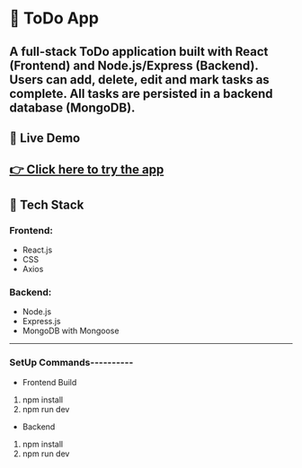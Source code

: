 # 📝 ToDo App

A full-stack ToDo application built with **React (Frontend)** and **Node.js/Express (Backend)**. Users can add, delete, edit and mark tasks as complete. All tasks are persisted in a backend database (MongoDB).
---
## 🔗 Live Demo

[👉 Click here to try the app](https://todo-app-1-jtix.onrender.com/)
---
## 🧩 Tech Stack

### Frontend:
- React.js
- CSS
- Axios

### Backend:
- Node.js
- Express.js
- MongoDB with Mongoose
---
### SetUp Commands----------
- Frontend Build
1. npm install
2. npm run dev

- Backend 
1. npm install
2. npm run dev

